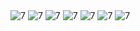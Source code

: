 <img  alt="7" src="https://github.com/harting-raj/pdf/assets/132974844/aa015e11-9be4-40e7-919d-8835532995c1">
<img  alt="7" src="https://github.com/harting-raj/pdf/assets/132974844/d04ef801-7ba2-4797-8688-5871bbc8b527">
<img  alt="7" src="https://github.com/harting-raj/pdf/assets/132974844/6146ee11-85e9-4b98-9170-38d9f90e0e6d">
<img  alt="7" src="https://github.com/harting-raj/pdf/assets/132974844/c0d1066a-a60c-4f93-b9cc-3e147252f572">
<img  alt="7" src="https://github.com/harting-raj/pdf/assets/132974844/281e3f99-7c3d-421d-b461-39fb0fd6c0ad">
<img  alt="7" src="https://github.com/harting-raj/pdf/assets/132974844/9a8482b0-08e2-4606-a91d-fc245238c6b0">
<img  alt="7" src="https://github.com/harting-raj/pdf/assets/132974844/3f815a85-e26b-4886-8eab-984ffa4e826c">
